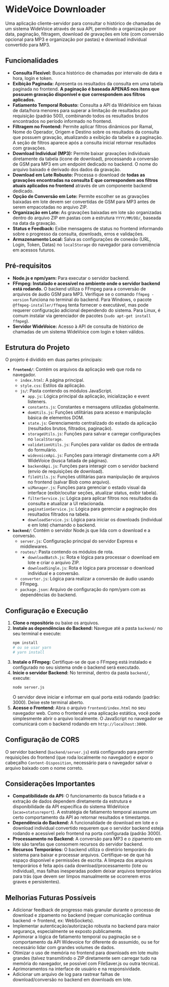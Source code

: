 # WideVoice Downloader

Uma aplicação cliente-servidor para consultar o histórico de chamadas de um sistema WideVoice através de sua API, permitindo a organização por data, paginação, filtragem, download de gravações em lote (com conversão opcional para MP3 e organização por pastas) e download individual convertido para MP3.

## Funcionalidades

* **Consulta Flexível:** Busca histórico de chamadas por intervalo de data e hora, login e token.
* **Exibição Paginada:** Apresenta os resultados da consulta em uma tabela paginada no frontend. **A paginação é baseada APENAS nos itens que possuem gravação disponível e que correspondem aos filtros aplicados.**
* **Fatiamento Temporal Robusto:** Consulta a API da WideVoice em faixas de data/hora menores para superar a limitação de resultados por requisição (padrão 500), combinando todos os resultados brutos encontrados no período informado no frontend.
* **Filtragem no Frontend:** Permite aplicar filtros dinâmicos por Ramal, Nome do Operador, Origem e Destino sobre os resultados da consulta que possuem gravação, atualizando a exibição da tabela e a paginação. A seção de filtros aparece após a consulta inicial retornar resultados com gravações.
* **Download Individual (MP3):** Permite baixar gravações individuais diretamente da tabela (ícone de download), processando a conversão de GSM para MP3 em um endpoint dedicado no backend. O nome do arquivo baixado é derivado dos dados da gravação.
* **Download em Lote Robusto:** Processa o download de **todas as gravações encontradas na consulta E que correspondem aos filtros atuais aplicados no frontend** através de um componente backend dedicado.
* **Opção de Conversão em Lote:** Permite escolher se as gravações baixadas em lote devem ser convertidas de GSM para MP3 antes de serem empacotadas no arquivo ZIP.
* **Organização em Lote:** As gravações baixadas em lote são organizadas dentro do arquivo ZIP em pastas com a estrutura `YYYY/MM/DD/`, baseada na data da gravação.
* **Status e Feedback:** Exibe mensagens de status no frontend informando sobre o progresso da consulta, downloads, erros e validações.
* **Armazenamento Local:** Salva as configurações de conexão (URL, Login, Token, Datas) no `localStorage` do navegador para conveniência em acessos futuros.

## Pré-requisitos

* **Node.js e npm/yarn:** Para executar o servidor backend.
* **FFmpeg:** **Instalado e acessível no ambiente onde o servidor backend está rodando.** O backend utiliza o FFmpeg para a conversão de arquivos de áudio GSM para MP3. Verifique se o comando `ffmpeg -version` funciona no terminal do backend. Para Windows, o pacote `@ffmpeg-installer/ffmpeg` tenta fornecer o executável, mas pode requerer configuração adicional dependendo do sistema. Para Linux, é comum instalar via gerenciador de pacotes (`sudo apt-get install ffmpeg`).
* **Servidor WideVoice:** Acesso à API de consulta de histórico de chamadas de um sistema WideVoice com login e token válidos.

## Estrutura do Projeto

O projeto é dividido em duas partes principais:

* **`frontend/`**: Contém os arquivos da aplicação web que roda no navegador.
    * `index.html`: A página principal.
    * `style.css`: Estilos da aplicação.
    * `js/`: Pasta contendo os módulos JavaScript.
        * `app.js`: Lógica principal da aplicação, inicialização e event listeners.
        * `constants.js`: Constantes e mensagens utilizadas globalmente.
        * `domUtils.js`: Funções utilitárias para acesso e manipulação básica de elementos DOM.
        * `state.js`: Gerenciamento centralizado do estado da aplicação (resultados brutos, filtrados, paginação).
        * `storageUtils.js`: Funções para salvar e carregar configurações no `localStorage`.
        * `validationUtils.js`: Funções para validar os dados de entrada do formulário.
        * `widevoiceApi.js`: Funções para interagir diretamente com a API WideVoice (busca fatiada de páginas).
        * `backendApi.js`: Funções para interagir com o servidor backend (envio de requisições de download).
        * `fileUtils.js`: Funções utilitárias para manipulação de arquivos no frontend (salvar Blob como arquivo).
        * `uiManager.js`: Funções para gerenciar o estado visual da interface (exibir/ocultar seções, atualizar status, exibir tabela).
        * `filterService.js`: Lógica para aplicar filtros nos resultados da consulta e atualizar a UI relacionada.
        * `paginationService.js`: Lógica para gerenciar a paginação dos resultados filtrados na tabela.
        * `downloadService.js`: Lógica para iniciar os downloads (individual e em lote) chamando o backend.
* **`backend/`**: Contém o servidor Node.js que lida com o download e a conversão.
    * `server.js`: Configuração principal do servidor Express e middlewares.
    * `routes/`: Pasta contendo os módulos de rota.
        * `downloadBatch.js`: Rota e lógica para processar o download em lote e criar o arquivo ZIP.
        * `downloadSingle.js`: Rota e lógica para processar o download individual e a conversão.
    * `converter.js`: Lógica para realizar a conversão de áudio usando FFmpeg.
    * `package.json`: Arquivo de configuração do npm/yarn com as dependências do backend.

## Configuração e Execução

1.  **Clone o repositório** ou baixe os arquivos.
2.  **Instale as dependências do Backend:** Navegue até a pasta `backend/` no seu terminal e execute:
    ```bash
    npm install
    # ou se usar yarn
    # yarn install
    ```
3.  **Instale o FFmpeg:** Certifique-se de que o FFmpeg está instalado e configurado no seu sistema onde o backend será executado.
4.  **Inicie o servidor Backend:** No terminal, dentro da pasta `backend/`, execute:
    ```bash
    node server.js
    ```
    O servidor deve iniciar e informar em qual porta está rodando (padrão: 3000). Deixe este terminal aberto.
5.  **Acesse o Frontend:** Abra o arquivo `frontend/index.html` no seu navegador web. Como o frontend é uma aplicação estática, você pode simplesmente abrir o arquivo localmente. O JavaScript no navegador se comunicará com o backend rodando em `http://localhost:3000`.

## Configuração de CORS

O servidor backend (`backend/server.js`) está configurado para permitir requisições do frontend (que roda localmente no navegador) e expor o cabeçalho `Content-Disposition`, necessário para o navegador salvar o arquivo baixado com o nome correto.

## Considerações Importantes

* **Compatibilidade da API:** O funcionamento da busca fatiada e a extração de dados dependem diretamente da estrutura e disponibilidade da API específica do sistema WideVoice (`acao=statusreport`). A estratégia de fatiamento temporal assume um certo comportamento da API ao retornar resultados e timestamps.
* **Dependência do Backend:** A funcionalidade de download em lote e o download individual convertido requerem que o servidor backend esteja rodando e acessível pelo frontend na porta configurada (padrão 3000).
* **Processamento no Backend:** A conversão para MP3 e o zipamento em lote são tarefas que consomem recursos do servidor backend.
* **Recursos Temporários:** O backend utiliza o diretório temporário do sistema para baixar e processar arquivos. Certifique-se de que há espaço disponível e permissões de escrita. A limpeza dos arquivos temporários é feita após cada download/processamento (lote ou individual), mas falhas inesperadas podem deixar arquivos temporários para trás (que devem ser limpos manualmente se ocorrerem erros graves e persistentes).

## Melhorias Futuras Possíveis

* Adicionar feedback de progresso mais granular durante o processo de download e zipamento no backend (requer comunicação contínua backend -> frontend, ex: WebSockets).
* Implementar autenticação/autorização robusta no backend para maior segurança, especialmente se exposto publicamente.
* Aprimorar a lógica de fatiamento temporal ou paginação se o comportamento da API Widevoice for diferente do assumido, ou se for necessário lidar com grandes volumes de dados.
* Otimizar o uso de memória no frontend para downloads em lote muito grandes (talvez transmitindo o ZIP diretamente sem carregar tudo na memória do navegador, se possível com FileSaver.js ou outra técnica).
* Aprimoramentos na interface de usuário e na responsividade.
* Adicionar um arquivo de log para rastrear falhas de download/conversão no backend em downloads em lote.

